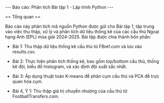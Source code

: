 --- Báo cáo: Phân tích Bài tập 1 - Lập trình Python ---

== Tổng quan ==

Báo cáo này phân tích mã nguồn Python được gửi cho Bài tập 1, tập trung vào việc thu thập, xử lý và phân tích dữ liệu thống kê của các cầu thủ Ngoại hạng Anh (EPL) mùa giải 2024-2025. Bài tập được chia thành bốn phần:

- Bài 1: Thu thập dữ liệu thống kê cầu thủ từ FBref.com và lưu vào results.csv.

- Bài 2: Thực hiện phân tích thống kê, bao gồm top/bottom cầu thủ, thống kê đội, biểu đồ histogram, và xác định đội xuất sắc nhất.

- Bài 3: Áp dụng thuật toán K-means để phân cụm cầu thủ và PCA để trực quan hóa cụm.

- Bài 4, Ý 1: Thu thập giá trị chuyển nhượng của cầu thủ từ FootballTransfers.com.
